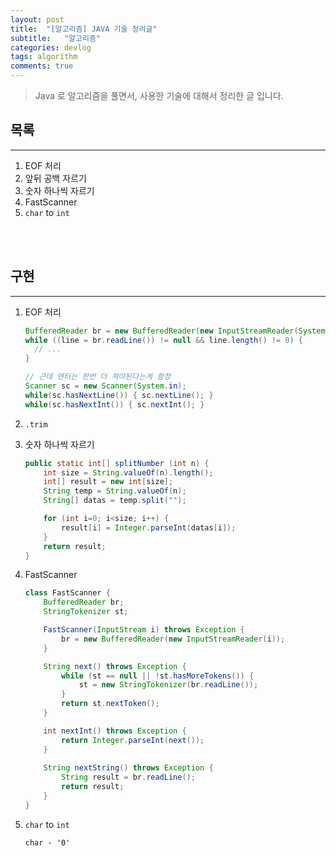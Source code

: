 ```yaml
---
layout: post
title:  "[알고리즘] JAVA 기술 정리글"
subtitle:   "알고리즘"
categories: devlog
tags: algorithm
comments: true
---
```


> Java 로 알고리즘을 풀면서, 사용한 기술에 대해서 정리한 글 입니다.

## 목록

---

1. EOF 처리
2. 앞뒤 공백 자르기
3. 숫자 하나씩 자르기
4. FastScanner
5. `char` to `int`

<br/>

<br/>

## 구현

---

1. EOF 처리

   ```java
   BufferedReader br = new BufferedReader(new InputStreamReader(System.in));
   while ((line = br.readLine()) != null && line.length() != 0) {
     // ...
   }
   
   // 근데 엔터는 한번 더 쳐야된다는게 함정
   Scanner sc = new Scanner(System.in);
   while(sc.hasNextLine()) { sc.nextLine(); }
   while(sc.hasNextInt()) { sc.nextInt(); }
   ```

2. `.trim`

3. 숫자 하나씩 자르기

   ```java
   public static int[] splitNumber (int n) {
       int size = String.valueOf(n).length();
       int[] result = new int[size];
       String temp = String.valueOf(n);
       String[] datas = temp.split("");
   
       for (int i=0; i<size; i++) {
           result[i] = Integer.parseInt(datas[i]);
       }
       return result;
   }
   ```

4. FastScanner

   ```java
   class FastScanner {
       BufferedReader br;
       StringTokenizer st;
   
       FastScanner(InputStream i) throws Exception {
           br = new BufferedReader(new InputStreamReader(i));
       }
   
       String next() throws Exception {
           while (st == null || !st.hasMoreTokens()) {
               st = new StringTokenizer(br.readLine());
           }
           return st.nextToken();
       }
   
       int nextInt() throws Exception {
           return Integer.parseInt(next());
       }
       
       String nextString() throws Exception {
           String result = br.readLine();
           return result;
       }
   }
   ```

5. `char` to `int`

   `char - '0'`

   